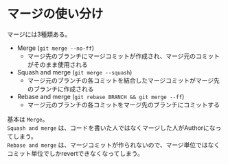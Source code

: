 # マージの使い分け

マージには3種類ある。

- Merge (`git merge --no-ff`)
    - マージ先のブランチにマージコミットが作成され、マージ元のコミットがそのまま使用される
- Squash and merge (`git merge --squash`)
    - マージ元のブランチの各コミットを結合したマージコミットがマージ先のブランチに作成される
- Rebase and merge (`git rebase BRANCH && git merge --ff`)
    - マージ元のブランチの各コミットをマージ先のブランチにコミットする

基本は `Merge`。  
`Squash and merge` は、コードを書いた人ではなくマージした人がAuthorになってしまう。  
`Rebase and merge` は、マージコミットが作られないので、マージ単位ではなくコミット単位でしかrevertできなくなってしまう。
